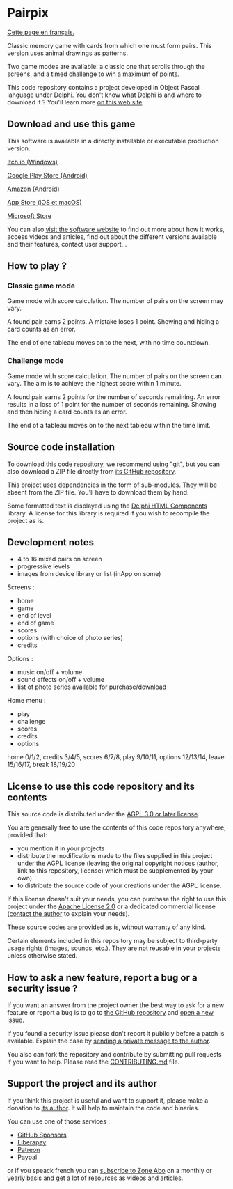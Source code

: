 # Pairpix

[Cette page en français.](LISEZMOI.md)

Classic memory game with cards from which one must form pairs. This version uses animal drawings as patterns.

Two game modes are available: a classic one that scrolls through the screens, and a timed challenge to win a maximum of points.

This code repository contains a project developed in Object Pascal language under Delphi. You don't know what Delphi is and where to download it ? You'll learn more [on this web site](https://delphi-resources.developpeur-pascal.fr/).

## Download and use this game

This software is available in a directly installable or executable production version.

[Itch.io (Windows)](https://gamolf.itch.io/pairpix)

[Google Play Store (Android)](https://play.google.com/store/apps/details?id=fr.gamolf.pairpix)

[Amazon (Android)](https://www.amazon.com/gp/product/B09XLS7H45)

[App Store (iOS et macOS)](https://apps.apple.com/app/pairpix/id1618671148)

[Microsoft Store](https://www.microsoft.com/store/apps/9N6K4W1FQ16H)

You can also [visit the software website](https://pairpix.gamolf.fr) to find out more about how it works, access videos and articles, find out about the different versions available and their features, contact user support...

## How to play ?

### Classic game mode

Game mode with score calculation. The number of pairs on the screen may vary.

A found pair earns 2 points.
A mistake loses 1 point.
Showing and hiding a card counts as an error.

The end of one tableau moves on to the next, with no time countdown.

### Challenge mode

Game mode with score calculation. The number of pairs on the screen can vary.
The aim is to achieve the highest score within 1 minute.

A found pair earns 2 points for the number of seconds remaining.
An error results in a loss of 1 point for the number of seconds remaining.
Showing and then hiding a card counts as an error.

The end of a tableau moves on to the next tableau within the time limit.

## Source code installation

To download this code repository, we recommend using "git", but you can also download a ZIP file directly from [its GitHub repository](https://github.com/DeveloppeurPascal/Pairpix).

This project uses dependencies in the form of sub-modules. They will be absent from the ZIP file. You'll have to download them by hand.

Some formatted text is displayed using the [Delphi HTML Components](https://delphihtmlcomponents.com/) library. A license for this library is required if you wish to recompile the project as is.

## Development notes

- 4 to 16 mixed pairs on screen
- progressive levels
- images from device library or list (inApp on some)

Screens :
- home
- game
- end of level
- end of game
- scores
- options (with choice of photo series)
- credits

Options :
- music on/off + volume
- sound effects on/off + volume
- list of photo series available for purchase/download

Home menu :
- play
- challenge
- scores
- credits
- options

home 0/1/2, credits 3/4/5, scores 6/7/8, play 9/10/11, options 12/13/14, leave 15/16/17, break 18/19/20

## License to use this code repository and its contents

This source code is distributed under the [AGPL 3.0 or later license](https://choosealicense.com/licenses/agpl-3.0/).

You are generally free to use the contents of this code repository anywhere, provided that:
* you mention it in your projects
* distribute the modifications made to the files supplied in this project under the AGPL license (leaving the original copyright notices (author, link to this repository, license) which must be supplemented by your own)
* to distribute the source code of your creations under the AGPL license.

If this license doesn't suit your needs, you can purchase the right to use this project under the [Apache License 2.0](https://choosealicense.com/licenses/apache-2.0/) or a dedicated commercial license ([contact the author](https://developpeur-pascal.fr/nous-contacter.php) to explain your needs).

These source codes are provided as is, without warranty of any kind.

Certain elements included in this repository may be subject to third-party usage rights (images, sounds, etc.). They are not reusable in your projects unless otherwise stated.

## How to ask a new feature, report a bug or a security issue ?

If you want an answer from the project owner the best way to ask for a new feature or report a bug is to go to [the GitHub repository](https://github.com/DeveloppeurPascal/Pairpix) and [open a new issue](https://github.com/DeveloppeurPascal/Pairpix/issues).

If you found a security issue please don't report it publicly before a patch is available. Explain the case by [sending a private message to the author](https://developpeur-pascal.fr/nous-contacter.php).

You also can fork the repository and contribute by submitting pull requests if you want to help. Please read the [CONTRIBUTING.md](CONTRIBUTING.md) file.

## Support the project and its author

If you think this project is useful and want to support it, please make a donation to [its author](https://github.com/DeveloppeurPascal). It will help to maintain the code and binaries.

You can use one of those services :

* [GitHub Sponsors](https://github.com/sponsors/DeveloppeurPascal)
* [Liberapay](https://liberapay.com/PatrickPremartin)
* [Patreon](https://www.patreon.com/patrickpremartin)
* [Paypal](https://www.paypal.com/paypalme/patrickpremartin)

or if you speack french you can [subscribe to Zone Abo](https://zone-abo.fr/nos-abonnements.php) on a monthly or yearly basis and get a lot of resources as videos and articles.
